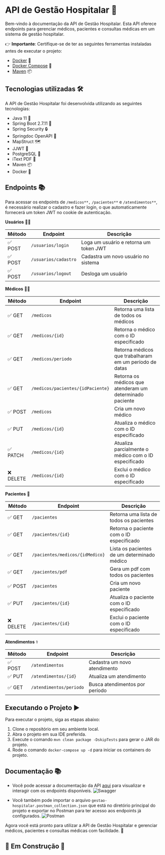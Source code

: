 # API de Gestão Hospitalar 🏥

Bem-vindo à documentação da API de Gestão Hospitalar. Esta API oferece endpoints para gerenciar médicos, pacientes e consultas médicas em um sistema de gestão hospitalar.

👉 **Importante**: Certifique-se de ter as seguintes ferramentas instaladas antes de executar o projeto:

- [Docker](https://www.docker.com/) 🐳
- [Docker Compose](https://docs.docker.com/compose/install/) 🐙
- [Maven](https://maven.apache.org/) 📦

## Tecnologias utilizadas 🛠️

A API de Gestão Hospitalar foi desenvolvida utilizando as seguintes tecnologias:

- Java 11 🚀
- Spring Boot 2.7.11 🌟
- Spring Security 🔒
- Springdoc OpenAPI 📖
- MapStruct 🗺️
- JJWT 🔑
- PostgreSQL 🐘
- iText PDF 📝
- Maven 📦
- Docker 🐳

## Endpoints 📚

Para acessar os endpoints de `/medicos**,` `/pacientes**` e `/atendimentos**`, é necessário realizar o cadastro e fazer login, o que automaticamente fornecerá um token JWT no cookie de autenticação.

 **Usuários** 🧑‍💻

| Método   | Endpoint              | Descrição                               |
| -------- | --------------------- | --------------------------------------- |
| ✅ POST  | `/usuarios/login`     | Loga um usuário e retorna um token JWT  |
| ✅ POST  | `/usuarios/cadastro`  | Cadastra um novo usuário no sistema     |
| ✅ POST  | `/usuarios/logout`    | Desloga um usuário                      |

**Médicos** 👨‍⚕️

| Método   | Endpoint                      | Descrição                                         |
| -------- | ----------------------------- | ------------------------------------------------- |
| ✅ GET   | `/medicos`                      | Retorna uma lista de todos os médicos             |
| ✅ GET   | `/medicos/{id}`                 | Retorna o médico com o ID especificado            |
| ✅ GET   | `/medicos/periodo`              | Retorna médicos que trabalharam em um período de datas |
| ✅ GET   | `/medicos/pacientes/{idPaciente}` | Retorna os médicos que atenderam um determinado paciente |
| ✅ POST  | `/medicos`                      | Cria um novo médico                               |
| ✅ PUT   | `/medicos/{id}`                 | Atualiza o médico com o ID especificado            |
| ✅ PATCH | `/medicos/{id}`                 | Atualiza parcialmente o médico com o ID especificado |
| ❌ DELETE | `/medicos/{id}`                 | Exclui o médico com o ID especificado              |

**Pacientes** 🏥

| Método   | Endpoint            | Descrição                                       |
| -------- | ------------------- | ----------------------------------------------- |
| ✅ GET   | `/pacientes`          | Retorna uma lista de todos os pacientes         |
| ✅ GET   | `/pacientes/{id}`     | Retorna o paciente com o ID especificado        |
| ✅ GET   | `/pacientes/medicos/{idMedico}` | Lista os pacientes de um determinado médico |
| ✅ GET   | `/pacientes/pdf`       | Gera um pdf com todos os pacientes              |
| ✅ POST  | `/pacientes`          | Cria um novo paciente                            |
| ✅ PUT   | `/pacientes/{id}`     | Atualiza o paciente com o ID especificado       |
| ❌ DELETE | `/pacientes/{id}`     | Exclui o paciente com o ID especificado         |

**Atendimentos** ⚕️

| Método   | Endpoint                      | Descrição                                       |
| -------- | ----------------------------- | ----------------------------------------------- |
| ✅ POST  | `/atendimentos`               | Cadastra um novo atendimento                    |
| ✅ PUT   | `/atendimentos/{id}`          | Atualiza um atendimento                         |
| ✅ GET   | `/atendimentos/periodo`       | Busca atendimentos por período                  |

## Executando o Projeto ▶️

Para executar o projeto, siga as etapas abaixo:

1. Clone o repositório em seu ambiente local.
2. Abra o projeto em sua IDE preferida.
3. Execute o comando `mvn clean package -DskipTests` para gerar o JAR do projeto.
4. Rode o comando `docker-compose up -d` para iniciar os containers do projeto.

## Documentação 📚

- Você pode acessar a documentação da API [aqui](http://localhost:8080/gestao-hospitalar/swagger-ui.html) para visualizar e interagir com os endpoints disponíveis.
![Swagger](https://img.shields.io/badge/-Swagger-000?&logo=Swagger)

- Você também pode importar o arquivo `gestao-hospitalar.postman_collection.json` que está no diretório principal do projeto e exportar no Postman para ter acesso aos endpoints já configurados.
![Postman](https://img.shields.io/badge/-Postman-000?&logo=Postman)

Agora você está pronto para utilizar a API de Gestão Hospitalar e gerenciar médicos, pacientes e consultas médicas com facilidade. 🚀

## 🚧 Em Construção 🚧
